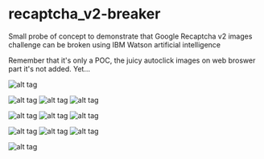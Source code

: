 # recaptcha_v2-breaker
Small probe of concept to demonstrate that Google Recaptcha v2 images challenge can be broken using IBM Watson artificial intelligence

Remember that it's only a POC, the juicy autoclick images on web broswer part it's not added. Yet...

![alt tag](https://snipboard.io/tfEGDi.jpg)

![alt tag](https://snipboard.io/8xdIMg.jpg) ![alt tag](https://snipboard.io/ANqpZY.jpg) ![alt tag](https://snipboard.io/QzjgHY.jpg)

![alt tag](https://snipboard.io/8QiXCD.jpg) ![alt tag](https://snipboard.io/EibKSN.jpg) ![alt tag](https://snipboard.io/v1twFx.jpg)

![alt tag](https://snipboard.io/7PTq93.jpg) ![alt tag](https://snipboard.io/KQvjVZ.jpg) ![alt tag](https://snipboard.io/KWaxFP.jpg)

![alt tag](https://snipboard.io/bkvuxH.jpg)
